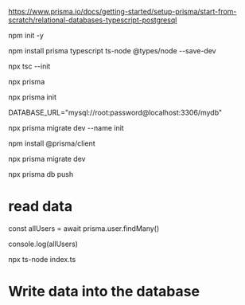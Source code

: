 https://www.prisma.io/docs/getting-started/setup-prisma/start-from-scratch/relational-databases-typescript-postgresql

npm init -y

npm install prisma typescript ts-node @types/node --save-dev

npx tsc --init

npx prisma

npx prisma init

DATABASE_URL="mysql://root:password@localhost:3306/mydb"

npx prisma migrate dev --name init

npm install @prisma/client

npx prisma migrate dev

npx prisma db push

# read data

  const allUsers = await prisma.user.findMany()
  
  console.log(allUsers)

npx ts-node index.ts

# Write data into the database








